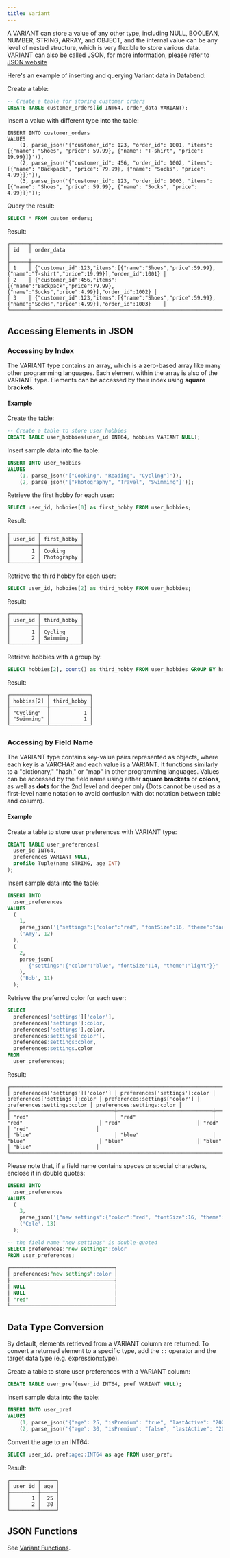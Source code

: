 ```yaml
---
title: Variant
---
```


A VARIANT can store a value of any other type, including NULL, BOOLEAN, NUMBER, STRING, ARRAY, and OBJECT, and the internal value can be any level of nested structure, which is very flexible to store various data. VARIANT can also be called JSON, for more information, please refer to [JSON website](https://www.json.org/json-en.html)

Here's an example of inserting and querying Variant data in Databend:

Create a table:
```sql
-- Create a table for storing customer orders
CREATE TABLE customer_orders(id INT64, order_data VARIANT);
```

Insert a value with different type into the table:
```
INSERT INTO customer_orders 
VALUES
    (1, parse_json('{"customer_id": 123, "order_id": 1001, "items": [{"name": "Shoes", "price": 59.99}, {"name": "T-shirt", "price": 19.99}]}')),
    (2, parse_json('{"customer_id": 456, "order_id": 1002, "items": [{"name": "Backpack", "price": 79.99}, {"name": "Socks", "price": 4.99}]}')),
    (3, parse_json('{"customer_id": 123, "order_id": 1003, "items": [{"name": "Shoes", "price": 59.99}, {"name": "Socks", "price": 4.99}]}'));
```

Query the result:
```sql
SELECT * FROM custom_orders;
```

Result:
```
┌──────┬────────────────────────────────────────────────────────────────────────────────────────────────────────────┐
│ id   │ order_data                                                                                                │
├──────┼────────────────────────────────────────────────────────────────────────────────────────────────────────────┤
│ 1    │ {"customer_id":123,"items":[{"name":"Shoes","price":59.99},{"name":"T-shirt","price":19.99}],"order_id":1001} │
│ 2    │ {"customer_id":456,"items":[{"name":"Backpack","price":79.99},{"name":"Socks","price":4.99}],"order_id":1002} │
│ 3    │ {"customer_id":123,"items":[{"name":"Shoes","price":59.99},{"name":"Socks","price":4.99}],"order_id":1003}    │
└──────┴────────────────────────────────────────────────────────────────────────────────────────────────────────────┘
```

## Accessing Elements in JSON

### Accessing by Index

The VARIANT type contains an array, which is a zero-based array like many other programming languages. Each element within the array is also of the VARIANT type. Elements can be accessed by their index using **square brackets**.

#### Example

Create the table:
```sql
-- Create a table to store user hobbies
CREATE TABLE user_hobbies(user_id INT64, hobbies VARIANT NULL);
```

Insert sample data into the table:
```sql
INSERT INTO user_hobbies 
VALUES
    (1, parse_json('["Cooking", "Reading", "Cycling"]')),
    (2, parse_json('["Photography", "Travel", "Swimming"]'));
```

Retrieve the first hobby for each user:
```sql
SELECT user_id, hobbies[0] as first_hobby FROM user_hobbies;
```
Result:
```
┌─────────┬─────────────┐
│ user_id │ first_hobby │
├─────────┼─────────────┤
│       1 │ Cooking     │
│       2 │ Photography │
└─────────┴─────────────┘
```

Retrieve the third hobby for each user:
```sql
SELECT user_id, hobbies[2] as third_hobby FROM user_hobbies;
```

Result:
```
┌─────────┬─────────────┐
│ user_id │ third_hobby │
├─────────┼─────────────┤
│       1 │ Cycling     │
│       2 │ Swimming    │
└─────────┴─────────────┘
```

Retrieve hobbies with a group by:
```sql
SELECT hobbies[2], count() as third_hobby FROM user_hobbies GROUP BY hobbies[2];
```
Result:
```
┌────────────┬─────────────┐
│ hobbies[2] │ third_hobby │
├────────────┼─────────────┤
│ "Cycling"  │           1 │
│ "Swimming" │           1 │
└────────────┴─────────────┘
```

### Accessing by Field Name

The VARIANT type contains key-value pairs represented as objects, where each key is a VARCHAR and each value is a VARIANT. It functions similarly to a "dictionary," "hash," or "map" in other programming languages. Values can be accessed by the field name using either **square brackets** or **colons**, as well as **dots** for the 2nd level and deeper only (Dots cannot be used as a first-level name notation to avoid confusion with dot notation between table and column).

#### Example

Create a table to store user preferences with VARIANT type:
```sql
CREATE TABLE user_preferences(
  user_id INT64,
  preferences VARIANT NULL,
  profile Tuple(name STRING, age INT)
);
```

Insert sample data into the table:
```sql
INSERT INTO
  user_preferences
VALUES
  (
    1,
    parse_json('{"settings":{"color":"red", "fontSize":16, "theme":"dark"}}'),
    ('Amy', 12)
  ),
  (
    2,
    parse_json(
      '{"settings":{"color":"blue", "fontSize":14, "theme":"light"}}'
    ),
    ('Bob', 11)
  );
```

Retrieve the preferred color for each user:
```sql
SELECT
  preferences['settings']['color'],
  preferences['settings']:color,
  preferences['settings'].color,
  preferences:settings['color'],
  preferences:settings:color,
  preferences:settings.color
FROM
  user_preferences;
```

Result:
```
┌────────────────────────────────────────────────────────────────────────────────────────────────────────────────────────────────────────────────────────────────────────────────────────────┐
│ preferences['settings']['color'] │ preferences['settings']:color │ preferences['settings']:color │ preferences:settings['color'] │ preferences:settings:color │ preferences:settings:color │
├──────────────────────────────────┼───────────────────────────────┼───────────────────────────────┼───────────────────────────────┼────────────────────────────┼────────────────────────────┤
│ "red"                            │ "red"                         │ "red"                         │ "red"                         │ "red"                      │ "red"                      │
│ "blue"                           │ "blue"                        │ "blue"                        │ "blue"                        │ "blue"                     │ "blue"                     │
└────────────────────────────────────────────────────────────────────────────────────────────────────────────────────────────────────────────────────────────────────────────────────────────┘
```

Please note that, if a field name contains spaces or special characters, enclose it in double quotes:

```sql
INSERT INTO
  user_preferences
VALUES
  (
    3,
    parse_json('{"new settings":{"color":"red", "fontSize":16, "theme":"dark"}}'),
    ('Cole', 13)
  );

-- the field name "new settings" is double-quoted
SELECT preferences:"new settings":color 
FROM user_preferences;

┌──────────────────────────────────┐
│ preferences:"new settings":color │
├──────────────────────────────────┤
│ NULL                             │
│ NULL                             │
│ "red"                            │
└──────────────────────────────────┘
```

## Data Type Conversion

By default, elements retrieved from a VARIANT column are returned. To convert a returned element to a specific type, add the `::` operator and the target data type (e.g. expression::type).

Create a table to store user preferences with a VARIANT column:
```sql
CREATE TABLE user_pref(user_id INT64, pref VARIANT NULL);
```

Insert sample data into the table:
```sql
INSERT INTO user_pref 
VALUES
    (1, parse_json('{"age": 25, "isPremium": "true", "lastActive": "2023-04-10"}')),
    (2, parse_json('{"age": 30, "isPremium": "false", "lastActive": "2023-03-15"}'));
```

Convert the age to an INT64:
```sql
SELECT user_id, pref:age::INT64 as age FROM user_pref;
```
Result:
```
┌─────────┬─────┐
│ user_id │ age │
├─────────┼─────┤
│       1 │  25 │
│       2 │  30 │
└─────────┴─────┘
```

## JSON Functions

See [Variant Functions](/sql/sql-functions/semi-structured-functions).